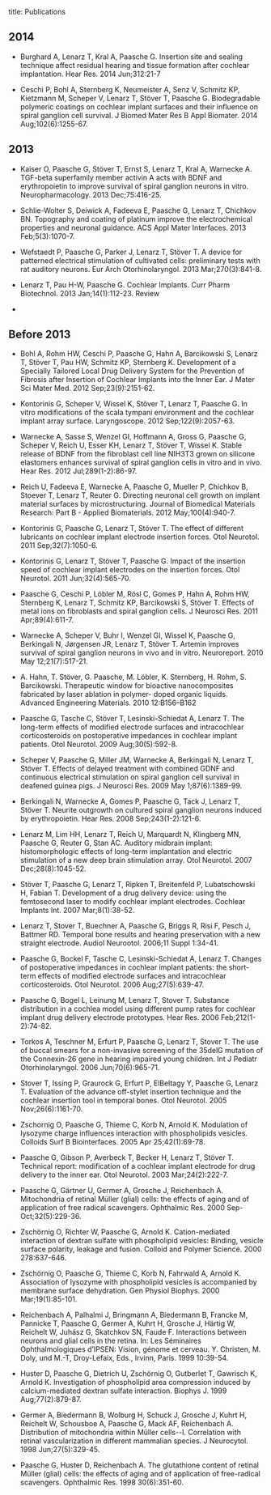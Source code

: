title: Publications



## 2014

* Burghard A, Lenarz T, Kral A, Paasche G. Insertion site and sealing technique affect residual hearing and tissue formation after cochlear implantation. Hear Res. 2014 Jun;312:21-7

* Ceschi P, Bohl A, Sternberg K, Neumeister A, Senz V, Schmitz KP, Kietzmann M, Scheper V, Lenarz T, Stöver T, Paasche G. Biodegradable polymeric coatings on cochlear implant surfaces and their influence on spiral ganglion cell survival. J Biomed Mater Res B Appl Biomater. 2014 Aug;102(6):1255-67.


## 2013

* Kaiser O, Paasche G, Stöver T, Ernst S, Lenarz T, Kral A, Warnecke A. TGF-beta superfamily member activin A acts with BDNF and erythropoietin to improve survival of spiral ganglion neurons in vitro. Neuropharmacology. 2013 Dec;75:416-25.

* Schlie-Wolter S, Deiwick A, Fadeeva E, Paasche G, Lenarz T, Chichkov BN. Topography and coating of platinum improve the electrochemical properties and neuronal guidance. ACS Appl Mater Interfaces. 2013 Feb;5(3):1070-7.

* Wefstaedt P, Paasche G, Parker J, Lenarz T, Stöver T. A device for patterned electrical stimulation of cultivated cells: preliminary tests with rat auditory neurons. Eur Arch Otorhinolaryngol. 2013 Mar;270(3):841-8.

* Lenarz T, Pau H-W, Paasche G. Cochlear Implants. Curr Pharm Biotechnol. 2013 Jan;14(1):112-23. Review
* 
## Before 2013

* Bohl A, Rohm HW, Ceschi P, Paasche G, Hahn A, Barcikowski S, Lenarz T, Stöver T, Pau HW, Schmitz KP, Sternberg K. Development of a Specially Tailored Local Drug Delivery System for the Prevention of Fibrosis after Insertion of Cochlear Implants into the Inner Ear. J Mater Sci Mater Med. 2012 Sep;23(9):2151-62.

* Kontorinis G, Scheper V, Wissel K, Stöver T, Lenarz T, Paasche G. In vitro modifications of the scala tympani environment and the cochlear implant array surface. Laryngoscope. 2012 Sep;122(9):2057-63.

* Warnecke A, Sasse S, Wenzel GI, Hoffmann A, Gross G, Paasche G, Scheper V, Reich U, Esser KH, Lenarz T, Stöver T, Wissel K. Stable release of BDNF from the fibroblast cell line NIH3T3 grown on silicone elastomers enhances survival of spiral ganglion cells in vitro and in vivo. Hear Res. 2012 Jul;289(1-2):86-97. 

* Reich U, Fadeeva E, Warnecke A, Paasche G, Mueller P, Chichkov B, Stoever T, Lenarz T, Reuter G. Directing neuronal cell growth on implant material surfaces by microstructuring. Journal of Biomedical Materials Research: Part B - Applied Biomaterials. 2012 May;100(4):940-7.

* Kontorinis G, Paasche G, Lenarz T, Stöver T. The effect of different lubricants on cochlear implant electrode insertion forces. Otol Neurotol. 2011 Sep;32(7):1050-6.

* Kontorinis G, Lenarz T, Stöver T, Paasche G. Impact of the insertion speed of cochlear implant electrodes on the insertion forces. Otol Neurotol. 2011 Jun;32(4):565-70.

* Paasche G, Ceschi P, Löbler M, Rösl C, Gomes P, Hahn A, Rohm HW, Sternberg K, Lenarz T, Schmitz KP, Barcikowski S, Stöver T. Effects of metal ions on fibroblasts and spiral ganglion cells. J Neurosci Res. 2011 Apr;89(4):611-7.

* Warnecke A, Scheper V, Buhr I, Wenzel GI, Wissel K, Paasche G, Berkingali N, Jørgensen JR, Lenarz T, Stöver T. Artemin improves survival of spiral ganglion neurons in vivo and in vitro. Neuroreport. 2010 May 12;21(7):517-21.

* A. Hahn, T. Stöver, G. Paasche, M. Löbler, K. Sternberg, H. Rohm, S. Barcikowski. Therapeutic window for bioactive nanocomposites fabricated by laser ablation in polymer- doped organic liquids. Advanced Engineering Materials. 2010 12:B156–B162

* Paasche G, Tasche C, Stöver T, Lesinski-Schiedat A, Lenarz T. The long-term effects of modified electrode surfaces and intracochlear corticosteroids on postoperative impedances in cochlear implant patients. Otol Neurotol. 2009 Aug;30(5):592-8.

* Scheper V, Paasche G, Miller JM, Warnecke A, Berkingali N, Lenarz T, Stöver T. Effects of delayed treatment with combined GDNF and continuous electrical stimulation on spiral ganglion cell survival in deafened guinea pigs. J Neurosci Res. 2009 May 1;87(6):1389-99.

* Berkingali N, Warnecke A, Gomes P, Paasche G, Tack J, Lenarz T, Stöver T. Neurite outgrowth on cultured spiral ganglion neurons induced by erythropoietin. Hear Res. 2008 Sep;243(1-2):121-6.

* Lenarz M, Lim HH, Lenarz T, Reich U, Marquardt N, Klingberg MN, Paasche G, Reuter G, Stan AC. Auditory midbrain implant: histomorphologic effects of long-term implantation and electric stimulation of a new deep brain stimulation array. Otol Neurotol. 2007 Dec;28(8):1045-52. 

* Stöver T, Paasche G, Lenarz T, Ripken T, Breitenfeld P, Lubatschowski H, Fabian T. Development of a drug delivery device: using the femtosecond laser to modify cochlear implant electrodes. Cochlear Implants Int. 2007 Mar;8(1):38-52.

* Lenarz T, Stover T, Buechner A, Paasche G, Briggs R, Risi F, Pesch J, Battmer RD. Temporal bone results and hearing preservation with a new straight electrode. Audiol Neurootol. 2006;11 Suppl 1:34-41. 

* Paasche G, Bockel F, Tasche C, Lesinski-Schiedat A, Lenarz T. Changes of postoperative impedances in cochlear implant patients: the short-term effects of modified electrode surfaces and intracochlear corticosteroids. Otol Neurotol. 2006 Aug;27(5):639-47. 

* Paasche G, Bogel L, Leinung M, Lenarz T, Stover T. Substance distribution in a cochlea model using different pump rates for cochlear implant drug delivery electrode prototypes. Hear Res. 2006 Feb;212(1-2):74-82. 

* Torkos A, Teschner M, Erfurt P, Paasche G, Lenarz T, Stover T. The use of buccal smears for a non-invasive screening of the 35delG mutation of the Connexin-26 gene in hearing impaired young children. Int J Pediatr Otorhinolaryngol. 2006 Jun;70(6):965-71. 

* Stover T, Issing P, Graurock G, Erfurt P, ElBeltagy Y, Paasche G, Lenarz T. Evaluation of the advance off-stylet insertion technique and the cochlear insertion tool in temporal bones. Otol Neurotol. 2005 Nov;26(6):1161-70. 

* Zschornig O, Paasche G, Thieme C, Korb N, Arnold K. Modulation of lysozyme charge influences interaction with phospholipids vesicles. Colloids Surf B Biointerfaces. 2005 Apr 25;42(1):69-78. 

* Paasche G, Gibson P, Averbeck T, Becker H, Lenarz T, Stöver T. Technical report: modification of a cochlear implant electrode for drug delivery to the inner ear. Otol Neurotol. 2003 Mar;24(2):222-7. 

* Paasche G, Gärtner U, Germer A, Grosche J, Reichenbach A. Mitochondria of retinal Müller (glial) cells: the effects of aging and of application of free radical scavengers. Ophthalmic Res. 2000 Sep-Oct;32(5):229-36.

* Zschörnig O, Richter W, Paasche G, Arnold K. Cation-mediated interaction of dextran sulfate with phospholipid vesicles: Binding, vesicle surface polarity, leakage and fusion. Colloid and Polymer Science. 2000 278:637-646.

* Zschörnig O, Paasche G, Thieme C, Korb N, Fahrwald A, Arnold K. Association of lysozyme with phospholipid vesicles is accompanied by membrane surface dehydration. Gen Physiol Biophys. 2000 Mar;19(1):85-101. 

* Reichenbach A, Palhalmi J, Bringmann A, Biedermann B, Francke M, Pannicke T, Paasche G, Germer A, Kuhrt H, Grosche J, Härtig W, Reichelt W, Juhász G, Skatchkov SN, Faude F. Interactions between neurons and glial cells in the retina. In: Les Séminaires Ophthalmologiques d’IPSEN: Vision, génome et cerveau. Y. Christen, M. Doly, und M.-T, Droy-Lefaix, Eds., Irvinn, Paris. 1999 10:39-54.

* Huster D, Paasche G, Dietrich U, Zschörnig O, Gutberlet T, Gawrisch K, Arnold K. Investigation of phospholipid area compression induced by calcium-mediated dextran sulfate interaction. Biophys J. 1999 Aug;77(2):879-87. 

* Germer A, Biedermann B, Wolburg H, Schuck J, Grosche J, Kuhrt H, Reichelt W, Schousboe A, Paasche G, Mack AF, Reichenbach A. Distribution of mitochondria within Müller cells--I. Correlation with retinal vascularization in different mammalian species. J Neurocytol. 1998 Jun;27(5):329-45. 

* Paasche G, Huster D, Reichenbach A. The glutathione content of retinal Müller (glial) cells: the effects of aging and of application of free-radical scavengers. Ophthalmic Res. 1998 30(6):351-60. 

